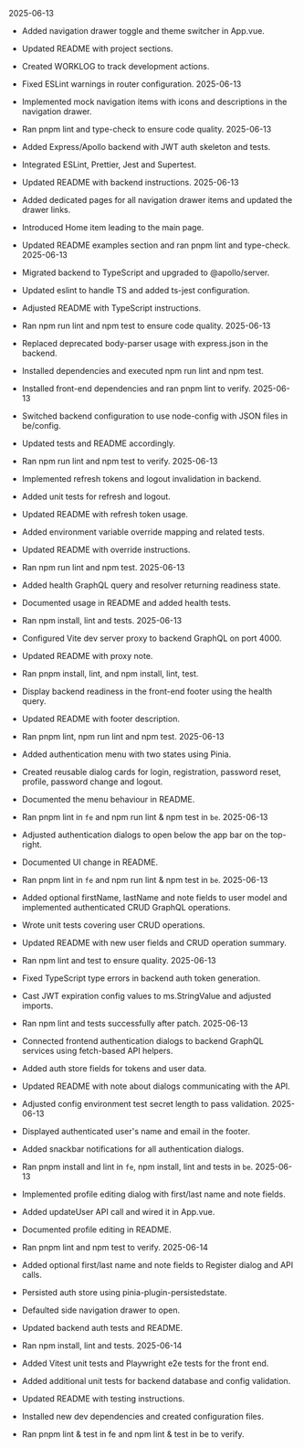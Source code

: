 2025-06-13

- Added navigation drawer toggle and theme switcher in App.vue.
- Updated README with project sections.
- Created WORKLOG to track development actions.
- Fixed ESLint warnings in router configuration.
  2025-06-13
- Implemented mock navigation items with icons and descriptions in the navigation drawer.
- Ran pnpm lint and type-check to ensure code quality.
  2025-06-13
- Added Express/Apollo backend with JWT auth skeleton and tests.
- Integrated ESLint, Prettier, Jest and Supertest.
- Updated README with backend instructions.
  2025-06-13
- Added dedicated pages for all navigation drawer items and updated the drawer links.
- Introduced Home item leading to the main page.
- Updated README examples section and ran pnpm lint and type-check.
  2025-06-13
- Migrated backend to TypeScript and upgraded to @apollo/server.
- Updated eslint to handle TS and added ts-jest configuration.
- Adjusted README with TypeScript instructions.
- Ran npm run lint and npm test to ensure code quality.
  2025-06-13
- Replaced deprecated body-parser usage with express.json in the backend.
- Installed dependencies and executed npm run lint and npm test.
- Installed front-end dependencies and ran pnpm lint to verify.
  2025-06-13
- Switched backend configuration to use node-config with JSON files in be/config.
- Updated tests and README accordingly.
- Ran npm run lint and npm test to verify.
  2025-06-13
- Implemented refresh tokens and logout invalidation in backend.
- Added unit tests for refresh and logout.
- Updated README with refresh token usage.
- Added environment variable override mapping and related tests.
- Updated README with override instructions.
- Ran npm run lint and npm test.
  2025-06-13
- Added health GraphQL query and resolver returning readiness state.
- Documented usage in README and added health tests.
- Ran npm install, lint and tests.
  2025-06-13
- Configured Vite dev server proxy to backend GraphQL on port 4000.
- Updated README with proxy note.
- Ran pnpm install, lint, and npm install, lint, test.
- Display backend readiness in the front-end footer using the health query.
- Updated README with footer description.
- Ran pnpm lint, npm run lint and npm test.
  2025-06-13
- Added authentication menu with two states using Pinia.
- Created reusable dialog cards for login, registration, password reset, profile, password change and logout.
- Documented the menu behaviour in README.
- Ran pnpm lint in `fe` and npm run lint & npm test in `be`.
  2025-06-13
- Adjusted authentication dialogs to open below the app bar on the top-right.
- Documented UI change in README.
- Ran pnpm lint in `fe` and npm run lint & npm test in `be`.
  2025-06-13
- Added optional firstName, lastName and note fields to user model and implemented authenticated CRUD GraphQL operations.
- Wrote unit tests covering user CRUD operations.
- Updated README with new user fields and CRUD operation summary.
- Ran npm lint and test to ensure quality.
  2025-06-13
- Fixed TypeScript type errors in backend auth token generation.
- Cast JWT expiration config values to ms.StringValue and adjusted imports.
- Ran npm lint and tests successfully after patch.
 2025-06-13
- Connected frontend authentication dialogs to backend GraphQL services using fetch-based API helpers.
- Added auth store fields for tokens and user data.
- Updated README with note about dialogs communicating with the API.
- Adjusted config environment test secret length to pass validation.
2025-06-13
- Displayed authenticated user's name and email in the footer.
- Added snackbar notifications for all authentication dialogs.
- Ran pnpm install and lint in `fe`, npm install, lint and tests in `be`.
2025-06-13
- Implemented profile editing dialog with first/last name and note fields.
- Added updateUser API call and wired it in App.vue.
- Documented profile editing in README.
- Ran pnpm lint and npm test to verify.
2025-06-14
- Added optional first/last name and note fields to Register dialog and API calls.
- Persisted auth store using pinia-plugin-persistedstate.
- Defaulted side navigation drawer to open.
- Updated backend auth tests and README.
- Ran npm install, lint and tests.
2025-06-14

- Added Vitest unit tests and Playwright e2e tests for the front end.
- Added additional unit tests for backend database and config validation.
- Updated README with testing instructions.
- Installed new dev dependencies and created configuration files.
- Ran pnpm lint & test in fe and npm lint & test in be to verify.
